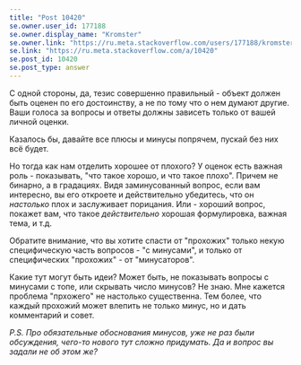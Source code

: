 ```yaml
---
title: "Post 10420"
se.owner.user_id: 177188
se.owner.display_name: "Kromster"
se.owner.link: "https://ru.meta.stackoverflow.com/users/177188/kromster"
se.link: "https://ru.meta.stackoverflow.com/a/10420"
se.post_id: 10420
se.post_type: answer
---
```

<p>С одной стороны, да, тезис совершенно правильный - объект должен быть оценен по его достоинству, а не по тому что о нем думают другие. Ваши голоса за вопросы и ответы должны зависеть только от вашей личной оценки.</p>

<p>Казалось бы, давайте все плюсы и минусы попрячем, пускай без них всё будет. </p>

<p>Но тогда как нам отделить хорошее от плохого? У оценок есть важная роль - показывать, "что такое хорошо, и что такое плохо". Причем не бинарно, а в градациях. Видя заминусованный вопрос, если вам интересно, вы его откроете и действительно убедитесь, что он <em>настолько</em> плох и заслуживает порицания. Или - хороший вопрос, покажет вам, что такое <em>действительно</em> хорошая формулировка, важная тема, и т.д.</p>

<p>Обратите внимание, что вы хотите спасти от "прохожих" только некую специфическую часть вопросов - "с минусами", и только от специфических "прохожих" - от "минусаторов".</p>

<p>Какие тут могут быть идеи? Может быть, не показывать вопросы с минусами с топе, или скрывать число минусов? Не знаю. Мне кажется проблема "прхожего" не настолько существенна. Тем более, что каждый прохожий может влепить не только минус, но и дать комментарий и совет. </p>

<p><em>P.S. Про обязательные обоснования минусов, уже не раз были обсуждения, чего-то нового тут сложно придумать. Да и вопрос вы задали не об этом же?</em></p>
